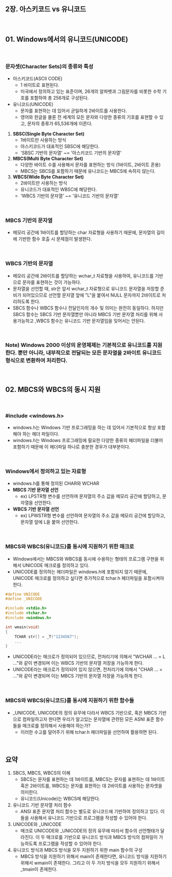 ## 2장. 아스키코드 vs 유니코드

<br />

## 01. Windows에서의 유니코드(UNICODE)

<br />

### 문자셋(Character Sets)의 종류와 특성

- 아스키코드(ASCII CODE)
    - 1 바이트로 표현된다.
    - 미국에서 정의하고 있는 표준이며, 26개의 알파벳과 그림문자를 비롯한 수학 기호를 포함하여 총 256개로 구성된다.
- 유니코드(UNICODE)
    - 문자를 표현하는 데 있어서 균일하게 2바이트를 사용한다.
    - 영어와 한글을 물론 전 세계의 모든 문자와 다양한 종류의 기호를 표현할 수 있고, 문자의 종류가 65,536개에 이른다.
1. **SBSC(Single Byte Character Set)**
    - 1바이트만 사용하는 방식
    - 아스키코드가 대표적인 SBSC에 해당한다.
    - 'SBSC 기반의 문자열'  ~= '아스키코드 기반의 문자열'
2. **MBCS(Multi Byte Character Set)**
    - 다양한 바이트 수를 사용해서 문자를 표현하는 방식 (1바이트, 2바이트 혼용)
    - MBCS는 SBCS를 포함하기 때문에 유니코드는 MBCS에 속하지 않는다.
3. **WBCS(Wide Byte Character Set)**
    - 2바이트만 사용하는 방식
    - 유니코드가 대표적인 WBSC에 해당한다.
    - 'WBCS 기반의 문자열' ~= '유니코드 기반의 문자열'

<br />

### MBCS 기반의 문자열

- 메모리 공간에 1바이트를 할당하는 char 자료형을 사용하기 때문에, 문자열의 길이에 기반한 함수 호출 시 문제점이 발생한다.

<br />

### WBCS 기반의 문자열

- 메모리 공간에 2바이트를 할당하는 wchar_t 자료형을 사용하여, 유니코드를 기반으로 문자를 표현하는 것이 가능하다.
- 문자열을 선언할 때, str은 앞서 wchar_t 자료형으로 유니코드 문자열을 저장할 준비가 되어있으므로 선언할 문자열 앞에 "L"을 붙여서 NULL 문자까지 2바이트로 처리하도록 한다.
- SBCS 함수나 WBCS 함수나 전달인자의 개수 및 의미는 완전히 동일하다. 하지만 SBCS 함수는 SBCS 기반 문자열뿐만 아니라 MBCS 기반 문자열 처리를 위해 사용가능하고 ,WBCS 함수는 유니코드 기반 문자열임을 잊어서는 안된다.

<br />

### Note) Windows 2000 이상의 운영체제는 기본적으로 유니코드를 지원한다. 뿐만 아니라, 내부적으로 전달되는 모든 문자열을 2바이트 유니코드 형식으로 변환하여 처리한다.

<br />

## 02. MBCS와 WBCS의 동시 지원

<br />

### #include <windows.h>

- windows.h는 Windows 기반 프로그래밍을 하는 데 있어서 기본적으로 항상 포함해야 하는 헤더 파일이다.
- windows.h는 Windows 프로그래밍에 필요한 다양한 종류의 헤더파일을 더불어 포함하기 때문에 이 헤더파일 하나로 충분한 경우가 대부분이다.

<br />

### Windows에서 정의하고 있는 자료형

- windows.h를 통해 정의된 CHAR와 WCHAR
- **MBCS 기반 문자열 선언**
    - ex) LPSTR형 변수를 선언하여 문자열의 주소 값을 메모리 공간에 할당하고, 문자열을 선언한다.
- **WBCS 기반 문자열 선언**
    - ex) LPWSTR형 변수를 선언하여 문자열의 주소 값을 메모리 공간에 할당하고, 문자열 앞에 L을 붙여 선언한다.

<br />

### MBCS와 WBCS(유니코드)를 동시에 지원하기 위한 매크로

- Windows에서는 MBCS와 WBCS를 동시에 수용하는 형태의 프로그램 구현을 위해서 UNICODE 매크로를 정의하고 있다.
- UNICODE를 정의하는 헤더파일은 windows.h에 포함되지 않기 때문에, UNICODE 매크로를 정의하고 싶다면 추가적으로 tchar.h 헤더파일을 포함시켜야 한다.

```c
#define UNICODE
#define _UNICODE

#include <stdio.h>
#include <tchar.h>
#include <windows.h>

int wmain(void)
{
	TCHAR str[] = _T("1234567");
	...
}
```

- UNICODE라는 매크로가 정의되어 있으므로, 전처리기에 의해서 "WCHAR ... = L ..."와 같이 변경되며 이는 WBCS 기반의 문자열 저장을 가능하게 한다.
- UNICODE라는 매크로가 정의되어 있지 않으면, 전처리기에 의해서 "CHAR ... = ..."와 같이 변경되며 이는 MBCS 기반의 문자열 저장을 가능하게 한다.

<br />

### MBCS와 WBCS(유니코드)를 동시에 지원하기 위한 함수들

- _UNICODE, UNICODE의 정의 유무에 다라서 WBCS 기반으로, 혹은 MBCS 기반으로 컴파일하고자 한다면 우리가 알고있는 문자열에 관련된 모든 ASNI 표준 함수들을  매크로를 정의해서 사용해야 하는가?
    - 이러한 수고를 덜어주기 위해 tchar.h 헤더파일을 선언하여 활용하면 된다.

<br />

## 요약

1. SBCS, MBCS, WBCS의 이해
    - SBCS는 문자를 표현하는 데 1바이트를, MBCS는 문자를 표현하는 데 1바이트 혹은 2바이트를, WBCS는 문자를 표현하는 데 2바이트를 사용하는 문자셋을 의미한다.
    - 유니코드(Unicode)는 WBCS에 해당한다.
2. 유니코드 기반 문자열 처리 함수
    - ANSI 표준 문자열 처리 함수는 별도로 유니코드에 기반하여 정의하고 있다. 이들을 사용해서 유니코드 기반으로 프로그램을 작성할 수 있어야 한다.
3. UNICODE와 _UNICODE
    - 매크로 UNICODE와 _UNICODE의 정의 유무에 따라서 함수의 선언형태가 달라진다. 이 두 매크로를 기반으로 유니코드 방식과 MBCS 방식의 컴파일이 가능하도록 프로그램을 작성할 수 있어야 한다.
4. 유니코드 방식과 MBCS 방식을 모두 지원하기 위한 main 함수의 구성
    - MBCS 방식을 지원하기 위해서 main이 존재한다면, 유니코드 방식을 지원하기 위해서 wmain이 존재한다. 그리고 이 두 가지 방식을 모두 지원하기 위해서 _tmain이 존재한다.